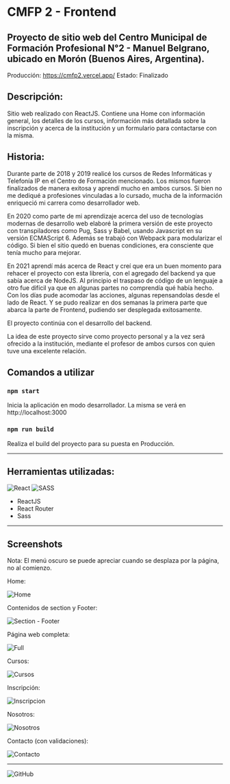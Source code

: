 # CMFP 2 - Frontend

## Proyecto de sitio web del Centro Municipal de Formación Profesional N°2 - Manuel Belgrano, ubicado en Morón (Buenos Aires, Argentina).

Producción: https://cmfp2.vercel.app/
Estado: Finalizado

## Descripción:

Sitio web realizado con ReactJS. Contiene una Home con información general, los detalles de los cursos, información más detallada sobre la inscripción y acerca de la institución y un formulario para contactarse con la misma.

## Historia:

Durante parte de 2018 y 2019 realicé los cursos de Redes Informáticas y Telefonía IP en el Centro de Formación mencionado. Los mismos fueron finalizados de manera exitosa y aprendí mucho en ambos cursos. Si bien no me dediqué a profesiones vinculadas a lo cursado, mucha de la información enriqueció mi carrera como desarrollador web.

En 2020 como parte de mi aprendizaje acerca del uso de tecnologías modernas de desarrollo web elaboré la primera versión de este proyecto con transpiladores como Pug, Sass y Babel, usando Javascript en su versión ECMAScript 6. Además se trabajó con Webpack para modularizar el código. Si bien el sitio quedó en buenas condiciones, era consciente que tenía mucho para mejorar.

En 2021 aprendí más acerca de React y creí que era un buen momento para rehacer el proyecto con esta librería, con el agregado del backend ya que sabía acerca de NodeJS. Al principio el traspaso de código de un lenguaje a otro fue difícil ya que en algunas partes no comprendía qué había hecho. Con los días pude acomodar las acciones, algunas repensandolas desde el lado de React. Y se pudo realizar en dos semanas la primera parte que abarca la parte de Frontend, pudiendo ser desplegada exitosamente.

El proyecto continúa con el desarrollo del backend.

La idea de este proyecto sirve como proyecto personal y a la vez será ofrecido a la institución, mediante el profesor de ambos cursos con quien tuve una excelente relación.

## Comandos a utilizar

### `npm start`

Inicia la aplicación en modo desarrollador. La misma se verá en http://localhost:3000

### `npm run build`

Realiza el build del proyecto para su puesta en Producción.

<hr>

## Herramientas utilizadas:

<div>
    <img alt="React" src="https://img.shields.io/badge/react-%2320232a.svg?style=for-the-badge&logo=react&logoColor=%2361DAFB"/>
    <img alt="SASS" src="https://img.shields.io/badge/SASS-hotpink.svg?style=for-the-badge&logo=SASS&logoColor=white"/>
</div>

-   ReactJS
-   React Router
-   Sass

<hr>

## Screenshots

Nota: El menú oscuro se puede apreciar cuando se desplaza por la página, no al comienzo.

Home:

![Home](https://raw.githubusercontent.com/matiasal55/cmfp2-v2-front/main/screenshots/01%20-%20home.png)

Contenidos de section y Footer:

![Section - Footer](https://raw.githubusercontent.com/matiasal55/cmfp2-v2-front/main/screenshots/02%20-%20section%20footer.png)

Página web completa:

![Full](https://raw.githubusercontent.com/matiasal55/cmfp2-v2-front/main/screenshots/03%20-%20total.png)

Cursos:

![Cursos](https://raw.githubusercontent.com/matiasal55/cmfp2-v2-front/main/screenshots/04%20-%20cursos.png)

Inscripción:

![Inscripcion](https://raw.githubusercontent.com/matiasal55/cmfp2-v2-front/main/screenshots/05%20-%20inscripcion.png)

Nosotros:

![Nosotros](https://raw.githubusercontent.com/matiasal55/cmfp2-v2-front/main/screenshots/06%20-%20nosotros.png)

Contacto (con validaciones):

![Contacto](https://raw.githubusercontent.com/matiasal55/cmfp2-v2-front/main/screenshots/07%20-%20contacto.png)

<hr>

<img alt="GitHub" src="https://img.shields.io/github/license/matiasal55/cmfp2-v2-front?style=for-the-badge">
